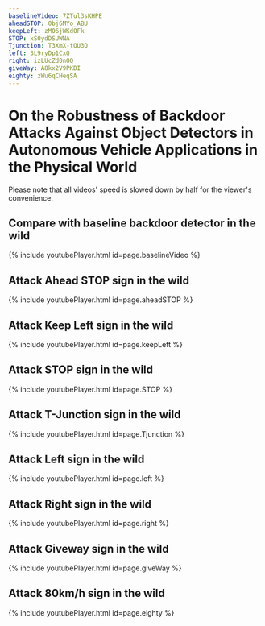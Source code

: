```yaml
---
baselineVideo: 7ZTul3sKHPE
aheadSTOP: 0bj6MYo_ABU
keepLeft: zMO6jWKdOFk
STOP: xS0ydDSUWNA 
Tjunction: T3XmX-tQU3Q
left: 3L9ryDp1CxQ
right: izLUcZd0nOQ
giveWay: A8kx2V9PKDI
eighty: zWu6qCHeqSA
---
```



# On the Robustness of Backdoor Attacks Against Object Detectors in Autonomous Vehicle Applications in the Physical World 

Please note that all videos' speed is slowed down by half for the viewer's convenience. 

## Compare with baseline backdoor detector in the wild

<a name="baselineVideoSec"></a>

{% include youtubePlayer.html id=page.baselineVideo %}

## Attack Ahead STOP sign in the wild

<a name="aheadSTOPSec"></a>

{% include youtubePlayer.html id=page.aheadSTOP %}


## Attack Keep Left sign in the wild

<a name="aheadSTOPSec"></a>

{% include youtubePlayer.html id=page.keepLeft %}

## Attack STOP sign in the wild

<a name="STOPSec"></a>

{% include youtubePlayer.html id=page.STOP %}

## Attack T-Junction sign in the wild

<a name="TjunctionSec"></a>

{% include youtubePlayer.html id=page.Tjunction %}

## Attack Left sign in the wild

<a name="leftSec"></a>

{% include youtubePlayer.html id=page.left %}

## Attack Right sign in the wild

<a name="rightSec"></a>

{% include youtubePlayer.html id=page.right %}

## Attack Giveway sign in the wild

<a name="giveWaySec"></a>

{% include youtubePlayer.html id=page.giveWay %}

## Attack 80km/h sign in the wild

<a name="eightySec"></a>

{% include youtubePlayer.html id=page.eighty %}
